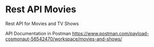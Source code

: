 # Rest API Movies
 Rest API for Movies and TV Shows

API Documentation in Postman
https://www.postman.com/payload-cosmonaut-56542470/workspace/movies-and-shows/
